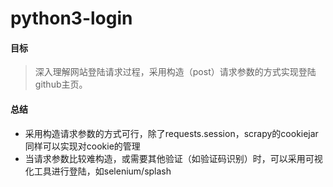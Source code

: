 # python3-login
#### 目标
>深入理解网站登陆请求过程，采用构造（post）请求参数的方式实现登陆github主页。

#### 总结
* 采用构造请求参数的方式可行，除了requests.session，scrapy的cookiejar同样可以实现对cookie的管理
* 当请求参数比较难构造，或需要其他验证（如验证码识别）时，可以采用可视化工具进行登陆，如selenium/splash
